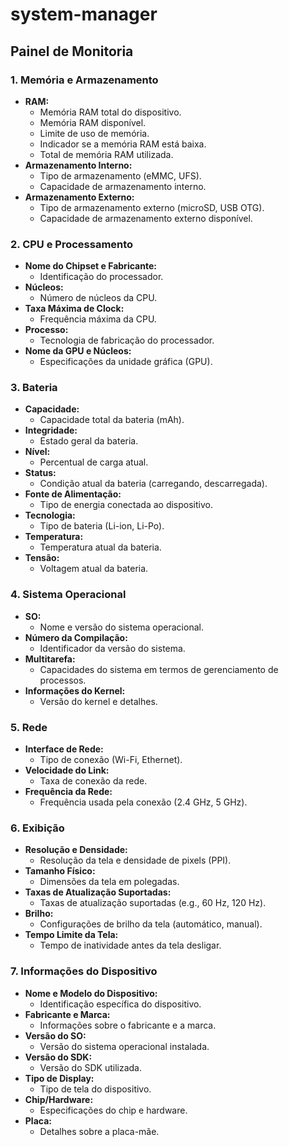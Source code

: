 # system-manager

## Painel de Monitoria

### 1. Memória e Armazenamento
- **RAM:**
   - Memória RAM total do dispositivo.
   - Memória RAM disponível.
   - Limite de uso de memória.
   - Indicador se a memória RAM está baixa.
   - Total de memória RAM utilizada.
- **Armazenamento Interno:**
   - Tipo de armazenamento (eMMC, UFS).
   - Capacidade de armazenamento interno.
- **Armazenamento Externo:**
   - Tipo de armazenamento externo (microSD, USB OTG).
   - Capacidade de armazenamento externo disponível.

### 2. CPU e Processamento
- **Nome do Chipset e Fabricante:**
   - Identificação do processador.
- **Núcleos:**
   - Número de núcleos da CPU.
- **Taxa Máxima de Clock:**
   - Frequência máxima da CPU.
- **Processo:**
   - Tecnologia de fabricação do processador.
- **Nome da GPU e Núcleos:**
   - Especificações da unidade gráfica (GPU).

### 3. Bateria
- **Capacidade:**
   - Capacidade total da bateria (mAh).
- **Integridade:**
   - Estado geral da bateria.
- **Nível:**
   - Percentual de carga atual.
- **Status:**
   - Condição atual da bateria (carregando, descarregada).
- **Fonte de Alimentação:**
   - Tipo de energia conectada ao dispositivo.
- **Tecnologia:**
   - Tipo de bateria (Li-ion, Li-Po).
- **Temperatura:**
   - Temperatura atual da bateria.
- **Tensão:**
   - Voltagem atual da bateria.

### 4. Sistema Operacional
- **SO:**
   - Nome e versão do sistema operacional.
- **Número da Compilação:**
   - Identificador da versão do sistema.
- **Multitarefa:**
   - Capacidades do sistema em termos de gerenciamento de processos.
- **Informações do Kernel:**
   - Versão do kernel e detalhes.

### 5. Rede
- **Interface de Rede:**
   - Tipo de conexão (Wi-Fi, Ethernet).
- **Velocidade do Link:**
   - Taxa de conexão da rede.
- **Frequência da Rede:**
   - Frequência usada pela conexão (2.4 GHz, 5 GHz).

### 6. Exibição
- **Resolução e Densidade:**
   - Resolução da tela e densidade de pixels (PPI).
- **Tamanho Físico:**
   - Dimensões da tela em polegadas.
- **Taxas de Atualização Suportadas:**
   - Taxas de atualização suportadas (e.g., 60 Hz, 120 Hz).
- **Brilho:**
   - Configurações de brilho da tela (automático, manual).
- **Tempo Limite da Tela:**
   - Tempo de inatividade antes da tela desligar.

### 7. Informações do Dispositivo
- **Nome e Modelo do Dispositivo:**
   - Identificação específica do dispositivo.
- **Fabricante e Marca:**
   - Informações sobre o fabricante e a marca.
- **Versão do SO:**
   - Versão do sistema operacional instalada.
- **Versão do SDK:**
   - Versão do SDK utilizada.
- **Tipo de Display:**
   - Tipo de tela do dispositivo.
- **Chip/Hardware:**
   - Especificações do chip e hardware.
- **Placa:**
   - Detalhes sobre a placa-mãe.

